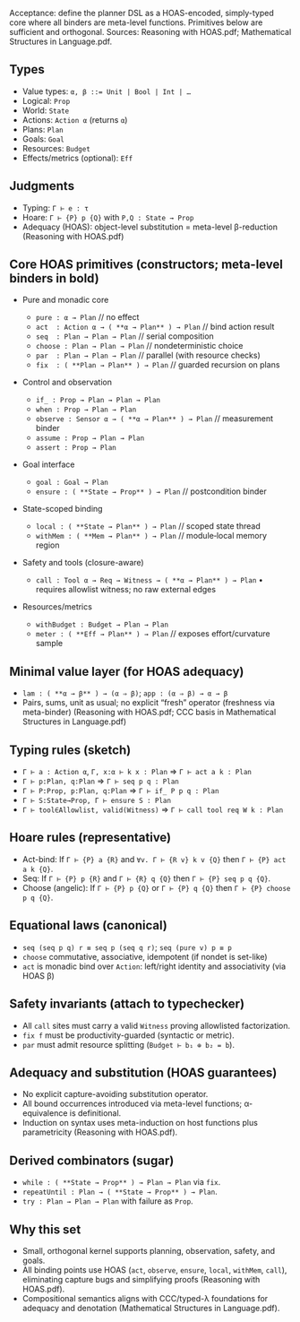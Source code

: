 Acceptance: define the planner DSL as a HOAS-encoded, simply-typed core where all binders are meta-level functions. Primitives below are sufficient and orthogonal. Sources: Reasoning with HOAS.pdf; Mathematical Structures in Language.pdf.

## Types

* Value types: `α, β ::= Unit | Bool | Int | …`
* Logical: `Prop`
* World: `State`
* Actions: `Action α`  (returns `α`)
* Plans: `Plan`
* Goals: `Goal`
* Resources: `Budget`
* Effects/metrics (optional): `Eff`

## Judgments

* Typing: `Γ ⊢ e : τ`
* Hoare: `Γ ⊢ {P} p {Q}` with `P,Q : State → Prop`
* Adequacy (HOAS): object-level substitution = meta-level β-reduction (Reasoning with HOAS.pdf)

## Core HOAS primitives (constructors; meta-level binders in bold)

* Pure and monadic core

  * `pure : α → Plan`                                   // no effect
  * `act  : Action α → ( **α → Plan** ) → Plan`         // bind action result
  * `seq  : Plan → Plan → Plan`                         // serial composition
  * `choose : Plan → Plan → Plan`                       // nondeterministic choice
  * `par  : Plan → Plan → Plan`                         // parallel (with resource checks)
  * `fix  : ( **Plan → Plan** ) → Plan`                 // guarded recursion on plans

* Control and observation

  * `if_ : Prop → Plan → Plan → Plan`
  * `when : Prop → Plan → Plan`
  * `observe : Sensor α → ( **α → Plan** ) → Plan`      // measurement binder
  * `assume : Prop → Plan → Plan`
  * `assert : Prop → Plan`

* Goal interface

  * `goal : Goal → Plan`
  * `ensure : ( **State → Prop** ) → Plan`              // postcondition binder

* State-scoped binding

  * `local : ( **State → Plan** ) → Plan`               // scoped state thread
  * `withMem : ( **Mem → Plan** ) → Plan`               // module‐local memory region

* Safety and tools (closure-aware)

  * `call : Tool α → Req → Witness → ( **α → Plan** ) → Plan`
    • requires allowlist witness; no raw external edges

* Resources/metrics

  * `withBudget : Budget → Plan → Plan`
  * `meter : ( **Eff → Plan** ) → Plan`                 // exposes effort/curvature sample

## Minimal value layer (for HOAS adequacy)

* `lam : ( **α → β** ) → (α ⇒ β)`; `app : (α ⇒ β) → α → β`
* Pairs, sums, unit as usual; no explicit “fresh” operator (freshness via meta-binder) (Reasoning with HOAS.pdf; CCC basis in Mathematical Structures in Language.pdf)

## Typing rules (sketch)

* `Γ ⊢ a : Action α`, `Γ, x:α ⊢ k x : Plan` ⇒ `Γ ⊢ act a k : Plan`
* `Γ ⊢ p:Plan, q:Plan` ⇒ `Γ ⊢ seq p q : Plan`
* `Γ ⊢ P:Prop, p:Plan, q:Plan` ⇒ `Γ ⊢ if_ P p q : Plan`
* `Γ ⊢ S:State→Prop, Γ ⊢ ensure S : Plan`
* `Γ ⊢ tool∈Allowlist, valid(Witness)` ⇒ `Γ ⊢ call tool req W k : Plan`

## Hoare rules (representative)

* Act-bind:
  If `Γ ⊢ {P} a {R}` and `∀v. Γ ⊢ {R v} k v {Q}` then `Γ ⊢ {P} act a k {Q}`.
* Seq:
  If `Γ ⊢ {P} p {R}` and `Γ ⊢ {R} q {Q}` then `Γ ⊢ {P} seq p q {Q}`.
* Choose (angelic):
  If `Γ ⊢ {P} p {Q}` or `Γ ⊢ {P} q {Q}` then `Γ ⊢ {P} choose p q {Q}`.

## Equational laws (canonical)

* `seq (seq p q) r ≡ seq p (seq q r)`; `seq (pure v) p ≡ p`
* `choose` commutative, associative, idempotent (if nondet is set-like)
* `act` is monadic bind over `Action`: left/right identity and associativity (via HOAS β)

## Safety invariants (attach to typechecker)

* All `call` sites must carry a valid `Witness` proving allowlisted factorization.
* `fix f` must be productivity-guarded (syntactic or metric).
* `par` must admit resource splitting (`Budget ⊢ b₁ ⊕ b₂ = b`).

## Adequacy and substitution (HOAS guarantees)

* No explicit capture-avoiding substitution operator.
* All bound occurrences introduced via meta-level functions; α-equivalence is definitional.
* Induction on syntax uses meta-induction on host functions plus parametricity (Reasoning with HOAS.pdf).

## Derived combinators (sugar)

* `while : ( **State → Prop** ) → Plan → Plan` via `fix`.
* `repeatUntil : Plan → ( **State → Prop** ) → Plan`.
* `try : Plan → Plan → Plan` with failure as `Prop`.

## Why this set

* Small, orthogonal kernel supports planning, observation, safety, and goals.
* All binding points use HOAS (`act`, `observe`, `ensure`, `local`, `withMem`, `call`), eliminating capture bugs and simplifying proofs (Reasoning with HOAS.pdf).
* Compositional semantics aligns with CCC/typed-λ foundations for adequacy and denotation (Mathematical Structures in Language.pdf).
